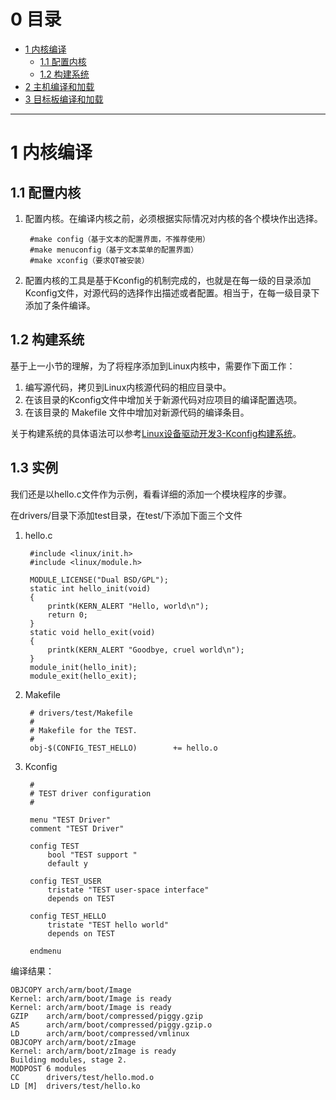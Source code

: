 <h1 id="0">0 目录</h1>

* [1 内核编译](#1)
    - [1.1 配置内核](#1.1)
    - [1.2 构建系统](#1.2)
* [2 主机编译和加载](#2)
* [3 目标板编译和加载](#3)

---

<h1 id="1">1 内核编译</h1>

<h2 id="1.1">1.1 配置内核</h2>

1. 配置内核。在编译内核之前，必须根据实际情况对内核的各个模块作出选择。

        #make config（基于文本的配置界面，不推荐使用）
        #make menuconfig（基于文本菜单的配置界面）
        #make xconfig（要求QT被安装）

2. 配置内核的工具是基于Kconfig的机制完成的，也就是在每一级的目录添加Kconfig文件，对源代码的选择作出描述或者配置。相当于，在每一级目录下添加了条件编译。

<h2 id="1.2">1.2 构建系统</h2>

基于上一小节的理解，为了将程序添加到Linux内核中，需要作下面工作：

1. 编写源代码，拷贝到Linux内核源代码的相应目录中。
2. 在该目录的Kconfig文件中增加关于新源代码对应项目的编译配置选项。
3. 在该目录的 Makefile 文件中增加对新源代码的编译条目。

关于构建系统的具体语法可以参考[Linux设备驱动开发3-Kconfig构建系统]()。

<h2 id="1.3">1.3 实例</h2>

我们还是以hello.c文件作为示例，看看详细的添加一个模块程序的步骤。

在drivers/目录下添加test目录，在test/下添加下面三个文件

1. hello.c

        #include <linux/init.h>
        #include <linux/module.h>

        MODULE_LICENSE("Dual BSD/GPL");
        static int hello_init(void)
        {
            printk(KERN_ALERT "Hello, world\n");
            return 0;
        }
        static void hello_exit(void)
        {
            printk(KERN_ALERT "Goodbye, cruel world\n");
        }
        module_init(hello_init);
        module_exit(hello_exit);

2. Makefile

        # drivers/test/Makefile
        #
        # Makefile for the TEST.
        #
        obj-$(CONFIG_TEST_HELLO)        += hello.o

3. Kconfig

        #
        # TEST driver configuration
        #

        menu "TEST Driver"
        comment "TEST Driver"

        config TEST
            bool "TEST support "
            default y

        config TEST_USER
            tristate "TEST user-space interface"
            depends on TEST

        config TEST_HELLO
            tristate "TEST hello world"
            depends on TEST

        endmenu


编译结果：

    OBJCOPY arch/arm/boot/Image
    Kernel: arch/arm/boot/Image is ready
    Kernel: arch/arm/boot/Image is ready
    GZIP    arch/arm/boot/compressed/piggy.gzip
    AS      arch/arm/boot/compressed/piggy.gzip.o
    LD      arch/arm/boot/compressed/vmlinux
    OBJCOPY arch/arm/boot/zImage
    Kernel: arch/arm/boot/zImage is ready
    Building modules, stage 2.
    MODPOST 6 modules
    CC      drivers/test/hello.mod.o
    LD [M]  drivers/test/hello.ko


